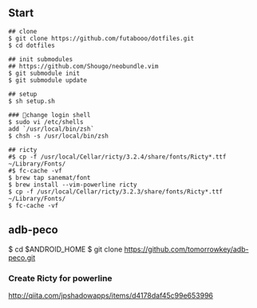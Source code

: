 ## Start

```
## clone
$ git clone https://github.com/futabooo/dotfiles.git
$ cd dotfiles

## init submodules
## https://github.com/Shougo/neobundle.vim
$ git submodule init
$ git submodule update

## setup
$ sh setup.sh

### change login shell
$ sudo vi /etc/shells
add `/usr/local/bin/zsh`
$ chsh -s /usr/local/bin/zsh

## ricty
#$ cp -f /usr/local/Cellar/ricty/3.2.4/share/fonts/Ricty*.ttf ~/Library/Fonts/
#$ fc-cache -vf
$ brew tap sanemat/font
$ brew install --vim-powerline ricty
$ cp -f /usr/local/Cellar/ricty/3.2.3/share/fonts/Ricty*.ttf ~/Library/Fonts/
$ fc-cache -vf
```

## adb-peco
$ cd $ANDROID_HOME
$ git clone https://github.com/tomorrowkey/adb-peco.git

### Create Ricty for powerline
http://qiita.com/jpshadowapps/items/d4178daf45c99e653996
